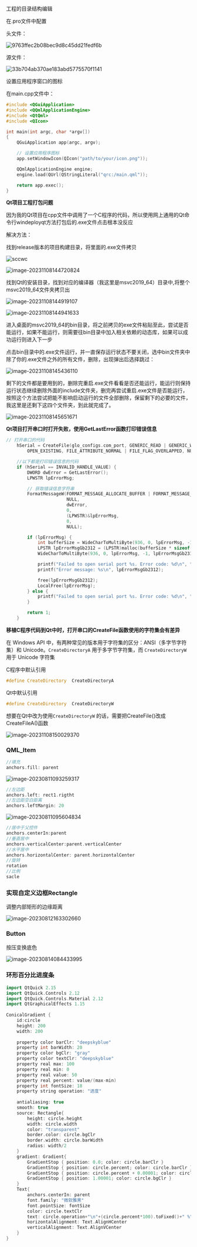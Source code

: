 工程的目录结构编辑

在.pro文件中配置

头文件：

![9763ffec2b08bec9d8c45dd21fedf6b](https://cdn.jsdelivr.net/gh/Siberianwolf926/typora_images@master/img/202308141553315.png)

源文件：

![33b704ab370ae183abd5775570f1141](https://cdn.jsdelivr.net/gh/Siberianwolf926/typora_images@master/img/202308141553113.png)

设置应用程序窗口的图标

在main.cpp文件中：

```c++
#include <QGuiApplication>
#include <QQmlApplicationEngine>
#include <QtQml>
#include <QIcon>

int main(int argc, char *argv[])
{
    QGuiApplication app(argc, argv);

    // 设置应用程序图标
    app.setWindowIcon(QIcon("path/to/your/icon.png"));

    QQmlApplicationEngine engine;
    engine.load(QUrl(QStringLiteral("qrc:/main.qml"));

    return app.exec();
}
```



**Qt项目工程打包问题**

  因为我的Qt项目在cpp文件中调用了一个C程序的代码，所以使用网上通用的Qt命令行windeployqt方法打包后的.exe文件点击根本没反应

  解决方法：

找到release版本的项目构建目录，将里面的.exe文件拷贝

![sccwc](https://cdn.jsdelivr.net/gh/Siberianwolf926/typora_images@master/img/202311081446399.png)

![image-20231108144720824](https://cdn.jsdelivr.net/gh/Siberianwolf926/typora_images@master/img/202311081447869.png)

找到Qt的安装目录，找到对应的编译器（我这里是msvc2019_64）目录中,将整个msvc2019_64文件夹拷贝出

![image-20231108144919107](https://cdn.jsdelivr.net/gh/Siberianwolf926/typora_images@master/img/202311081449154.png)

![image-20231108144941633](https://cdn.jsdelivr.net/gh/Siberianwolf926/typora_images@master/img/202311081449677.png)

进入桌面的msvc2019_64的bin目录，将之前拷贝的exe文件粘贴至此，尝试是否能运行，如果不能运行，则需要往bin目录中加入相关依赖的动态库，如果可以成功运行则进入下一步

点击bin目录中的.exe文件运行，并一直保存运行状态不要关闭，选中bin文件夹中除了你的.exe文件之外的所有文件，删除，出现弹出后选择跳过：

![image-20231108145436110](https://cdn.jsdelivr.net/gh/Siberianwolf926/typora_images@master/img/202311081454185.png)

剩下的文件都是要用到的，删除完重启.exe文件看看是否还能运行，能运行则保持运行状态继续删除外面的include文件夹，删完再尝试重启.exe文件是否能运行，按照这个方法尝试把能不影响启动运行的文件全部删除，保留剩下的必要的文件，我这里是还剩下这四个文件夹，到此就完成了。

![image-20231108145651671](https://cdn.jsdelivr.net/gh/Siberianwolf926/typora_images@master/img/202311081456708.png)



**Qt项目打开串口时打开失败，使用GetLastError函数打印错误信息**

```c++
// 打开串口的代码
    hSerial = CreateFile(glo_configs.com_port, GENERIC_READ | GENERIC_WRITE, 0, NULL, 
        OPEN_EXISTING, FILE_ATTRIBUTE_NORMAL | FILE_FLAG_OVERLAPPED, NULL); // 重叠方式

    //以下都是打印错误信息的代码
    if (hSerial == INVALID_HANDLE_VALUE) {
        DWORD dwError = GetLastError();
        LPWSTR lpErrorMsg;

        // 获取错误信息字符串
        FormatMessageW(FORMAT_MESSAGE_ALLOCATE_BUFFER | FORMAT_MESSAGE_FROM_SYSTEM,
                       NULL,
                       dwError,
                       0,
                       (LPWSTR)&lpErrorMsg,
                       0,
                       NULL);

        if (lpErrorMsg) {
            int bufferSize = WideCharToMultiByte(936, 0, lpErrorMsg, -1, NULL, 0, NULL, NULL);
            LPSTR lpErrorMsgGb2312 = (LPSTR)malloc(bufferSize * sizeof(char));
            WideCharToMultiByte(936, 0, lpErrorMsg, -1, lpErrorMsgGb2312, bufferSize, NULL, NULL);//Gb2312格式的信息

            printf("Failed to open serial port %s. Error code: %d\n", "COM1", dwError);
            printf("Error message: %s\n", lpErrorMsgGb2312);

            free(lpErrorMsgGb2312);
            LocalFree(lpErrorMsg);
        } else {
            printf("Failed to open serial port %s. Error code: %d\n", "COM1", dwError);
        }

        return 1;
    }

```

**移植C程序代码到Qt中时，打开串口的CreateFile函数使用的字符集会有差异**

在 Windows API 中，有两种常见的版本用于字符集的区分：ANSI（多字节字符集）和 Unicode。`CreateDirectoryA` 用于多字节字符集，而 `CreateDirectoryW` 用于 Unicode 字符集

C程序中默认引用

```c++
#define CreateDirectory  CreateDirectoryA
```

Qt中默认引用

```c++
#define CreateDirectory  CreateDirectoryW
```

想要在Qt中改为使用`CreateDirectoryW` 的话，需要把CreateFile()改成CreateFileA()函数

![image-20231108150029370](https://cdn.jsdelivr.net/gh/Siberianwolf926/typora_images@master/img/202311081500398.png)









### QML_Item

```c++
//填充
anchors.fill: parent
```

![image-20230811093259317](https://cdn.jsdelivr.net/gh/Siberianwolf926/typora_images@master/img/202308110933952.png)

```c++
//左边距
anchors.left: rect1.rigtht
//左边距空白距离
anchors.leftMargin: 20
```

![image-20230811095604834](https://cdn.jsdelivr.net/gh/Siberianwolf926/typora_images@master/img/202308110956916.png)

```c++
//居中于父控件
anchors.centerIn:parent
//垂直居中 
anchors.verticalCenter:parent.verticalCenter    
//水平居中
anchors.horizontalCenter: parent.horizontalCenter  
//旋转
rotation    
//比例 
sacle 
```



### 实现自定义边框Rectangle

 调整内部矩形的边缘距离

![image-20230812163302660](https://cdn.jsdelivr.net/gh/Siberianwolf926/typora_images@master/img/202308121633056.png)

### Button

按压变换底色

![image-20230814084433995](https://cdn.jsdelivr.net/gh/Siberianwolf926/typora_images@master/img/202308140844152.png)

### 环形百分比进度条

```c++
import QtQuick 2.15
import QtQuick.Controls 2.12
import QtQuick.Controls.Material 2.12
import QtGraphicalEffects 1.15
 
ConicalGradient {
    id:circle
    height: 200
    width: 200
 
    property color barClr: "deepskyblue"
    property int barWidth: 20
    property color bgClr: "gray"
    property color textClr: "deepskyblue"
    property real max: 100
    property real min: 0
    property real value: 50
    property real percent: value/(max-min)
    property int fontSize: 18
    property string operation: "进度"
 
    antialiasing: true
    smooth: true
    source: Rectangle{
        height: circle.height
        width: circle.width
        color: "transparent"
        border.color: circle.bgClr
        border.width: circle.barWidth
        radius: width/2
    }
    gradient: Gradient{
        GradientStop { position: 0.0; color: circle.barClr }
        GradientStop { position: circle.percent; color: circle.barClr }
        GradientStop { position: circle.percent + 0.00001; color: circle.bgClr }
        GradientStop { position: 1.00001; color: circle.bgClr }
    }
    Text{
        anchors.centerIn: parent
        font.family: "微软雅黑"
        font.pointSize: fontSize
        color: circle.textClr
        text: circle.operation+"\n"+(circle.percent*100).toFixed()+" %"
        horizontalAlignment: Text.AlignHCenter
        verticalAlignment: Text.AlignVCenter
    }
}
```

